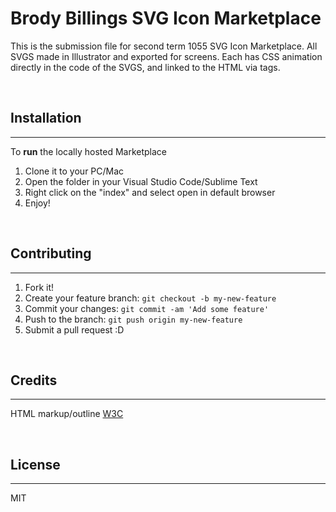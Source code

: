 # Brody Billings SVG Icon Marketplace

This is the submission file for second term 1055 SVG Icon Marketplace. All SVGS made in Illustrator and exported for screens. Each has CSS animation directly in the code of the SVGS, and linked to the HTML via <object> tags.

<br>

## Installation
***

To __run__ the locally hosted Marketplace

1. Clone it to your PC/Mac
2. Open the folder in your Visual Studio Code/Sublime Text
3. Right click on the "index" and select open in default browser
4. Enjoy!

<br>

## Contributing
***

1. Fork it!
2. Create your feature branch: `git checkout -b my-new-feature`
3. Commit your changes: `git commit -am 'Add some feature'`
4. Push to the branch: `git push origin my-new-feature`
5. Submit a pull request :D

<br>

## Credits
***
HTML markup/outline [W3C](https://validator.w3.org/)


<br>

## License
***
MIT
